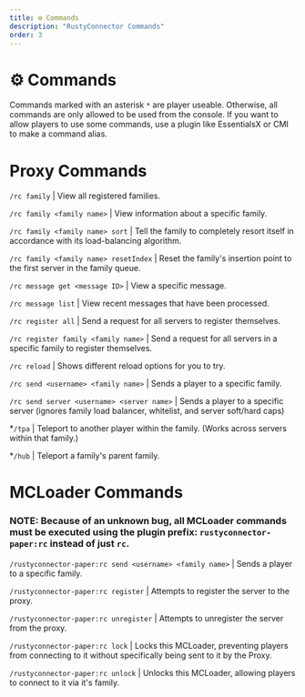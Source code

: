 ```yaml
---
title: ⚙️ Commands
description: "RustyConnector Commands"
order: 3
---
```


# ⚙️ Commands

Commands marked with an asterisk `*` are player useable. Otherwise, all commands are only allowed to be used from the console.
If you want to allow players to use some commands, use a plugin like EssentialsX or CMI to make a command alias.

# Proxy Commands

`/rc family` | View all registered families.

`/rc family <family name>` | View information about a specific family.

`/rc family <family name> sort` | Tell the family to completely resort itself in accordance with its load-balancing algorithm.

`/rc family <family name> resetIndex` | Reset the family's insertion point to the first server in the family queue.

`/rc message get <message ID>` | View a specific message.

`/rc message list` | View recent messages that have been processed.

`/rc register all` | Send a request for all servers to register themselves.

`/rc register family <family name>` | Send a request for all servers in a specific family to register themselves.

`/rc reload` | Shows different reload options for you to try.

`/rc send <username> <family name>` | Sends a player to a specific family.

`/rc send server <username> <server name>` | Sends a player to a specific server (ignores family load balancer, whitelist, and server soft/hard caps)

*`/tpa` | Teleport to another player within the family. (Works across servers within that family.)

*`/hub` | Teleport a family's parent family.

# MCLoader Commands
### NOTE: Because of an unknown bug, all MCLoader commands must be executed using the plugin prefix: `rustyconnector-paper:rc` instead of just `rc`.

`/rustyconnector-paper:rc send <username> <family name>` | Sends a player to a specific family.

`/rustyconnector-paper:rc register` | Attempts to register the server to the proxy.

`/rustyconnector-paper:rc unregister` | Attempts to unregister the server from the proxy.

`/rustyconnector-paper:rc lock` | Locks this MCLoader, preventing players from connecting to it without specifically being sent to it by the Proxy.

`/rustyconnector-paper:rc unlock` | Unlocks this MCLoader, allowing players to connect to it via it's family.
